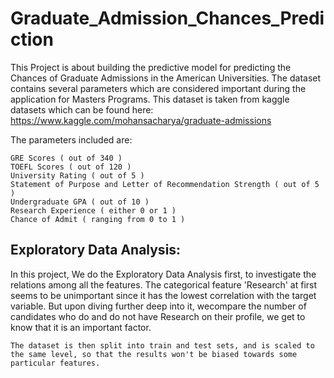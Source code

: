 # Graduate_Admission_Chances_Prediction
This Project is about building the predictive model for predicting the Chances of Graduate Admissions in the American Universities. The dataset contains several parameters which are considered important during the application for Masters Programs. This dataset is taken from kaggle datasets which can be found here: https://www.kaggle.com/mohansacharya/graduate-admissions

The parameters included are:

    GRE Scores ( out of 340 )    
    TOEFL Scores ( out of 120 )    
    University Rating ( out of 5 )    
    Statement of Purpose and Letter of Recommendation Strength ( out of 5 )    
    Undergraduate GPA ( out of 10 )    
    Research Experience ( either 0 or 1 )    
    Chance of Admit ( ranging from 0 to 1 )    

## Exploratory Data Analysis:

In this project, We do the Exploratory Data Analysis first, to investigate the relations among all the features.
The categorical feature 'Research' at first seems to be unimportant since it has the lowest correlation with the target variable. But upon diving further deep into it, wecompare the number of candidates who do and do not have Research on their profile, we get to know that it is an important factor.

    The dataset is then split into train and test sets, and is scaled to the same level, so that the results won't be biased towards some particular features.


